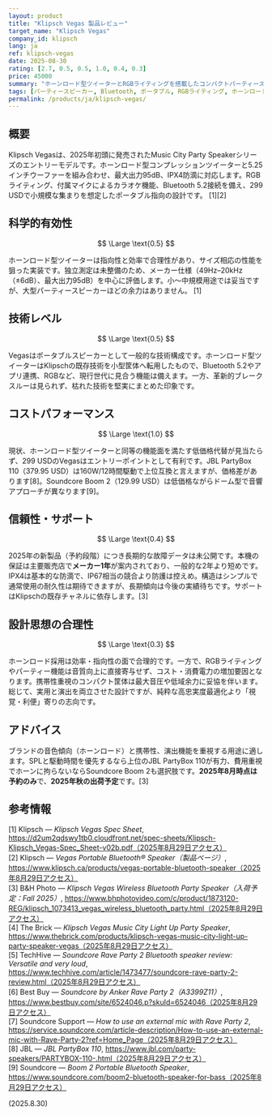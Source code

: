 ```yaml
---
layout: product
title: "Klipsch Vegas 製品レビュー"
target_name: "Klipsch Vegas"
company_id: klipsch
lang: ja
ref: klipsch-vegas
date: 2025-08-30
rating: [2.7, 0.5, 0.5, 1.0, 0.4, 0.3]
price: 45000
summary: "ホーンロード型ツイーターとRGBライティングを搭載したコンパクトパーティースピーカー。8時間のバッテリー駆動だが、より強力な競合製品との競争が厳しい"
tags: [パーティースピーカー, Bluetooth, ポータブル, RGBライティング, ホーンロード型]
permalink: /products/ja/klipsch-vegas/
---
```


## 概要

Klipsch Vegasは、2025年初頭に発売されたMusic City Party Speakerシリーズのエントリーモデルです。ホーンロード型コンプレッションツイーターと5.25インチウーファーを組み合わせ、最大出力95dB、IPX4防滴に対応します。RGBライティング、付属マイクによるカラオケ機能、Bluetooth 5.2接続を備え、299 USDで小規模な集まりを想定したポータブル指向の設計です。 [1][2]

## 科学的有効性

$$ \Large \text{0.5} $$

ホーンロード型ツイーターは指向性と効率で合理性があり、サイズ相応の性能を狙った実装です。独立測定は未整備のため、メーカー仕様（49Hz–20kHz（±6dB）、最大出力95dB）を中心に評価します。小〜中規模用途では妥当ですが、大型パーティースピーカーほどの余力はありません。 [1]

## 技術レベル

$$ \Large \text{0.5} $$

Vegasはポータブルスピーカーとして一般的な技術構成です。ホーンロード型ツイーターはKlipschの既存技術を小型筐体へ転用したもので、Bluetooth 5.2やアプリ連携、RGBなど、現行世代に見合う機能は備えます。一方、革新的ブレークスルーは見られず、枯れた技術を堅実にまとめた印象です。

## コストパフォーマンス

$$ \Large \text{1.0} $$

現状、ホーンロード型ツイーターと同等の機能面を満たす低価格代替が見当たらず、299 USDのVegasはエントリーポイントとして有利です。JBL PartyBox 110（379.95 USD）は160W/12時間駆動で上位互換と言えますが、価格差があります[8]。Soundcore Boom 2（129.99 USD）は低価格ながらドーム型で音響アプローチが異なります[9]。

## 信頼性・サポート

$$ \Large \text{0.4} $$

2025年の新製品（予約段階）につき長期的な故障データは未公開です。本機の保証は主要販売店で**メーカー1年**が案内されており、一般的な2年より短めです。IPX4は基本的な防滴で、IP67相当の競合より防護は控えめ。構造はシンプルで通常使用の耐久性は期待できますが、長期傾向は今後の実績待ちです。サポートはKlipschの既存チャネルに依存します。[3]

## 設計思想の合理性

$$ \Large \text{0.3} $$

ホーンロード採用は効率・指向性の面で合理的です。一方で、RGBライティングやパーティー機能は音質向上に直接寄与せず、コスト・消費電力の増加要因となります。携帯性重視のコンパクト筐体は最大音圧や低域余力に妥協を伴います。総じて、実用と演出を両立させた設計ですが、純粋な高忠実度最適化より「視覚・利便」寄りの志向です。

## アドバイス

ブランドの音色傾向（ホーンロード）と携帯性、演出機能を重視する用途に適します。SPLと駆動時間を優先するなら上位のJBL PartyBox 110が有力、費用重視でホーンに拘らないならSoundcore Boom 2も選択肢です。**2025年8月時点は予約のみ**で、**2025年秋の出荷予定**です。[3]

## 参考情報

[1] Klipsch — *Klipsch Vegas Spec Sheet*, https://d2um2qdswy1tb0.cloudfront.net/spec-sheets/Klipsch-Klipsch_Vegas-Spec_Sheet-v02b.pdf（2025年8月29日アクセス）  
[2] Klipsch — *Vegas Portable Bluetooth® Speaker（製品ページ）*, https://www.klipsch.ca/products/vegas-portable-bluetooth-speaker（2025年8月29日アクセス）  
[3] B&H Photo — *Klipsch Vegas Wireless Bluetooth Party Speaker（入荷予定：Fall 2025）*, https://www.bhphotovideo.com/c/product/1873120-REG/klipsch_1073413_vegas_wireless_bluetooth_party.html（2025年8月29日アクセス）  
[4] The Brick — *Klipsch Vegas Music City Light Up Party Speaker*, https://www.thebrick.com/products/klipsch-vegas-music-city-light-up-party-speaker-vegas（2025年8月29日アクセス）  
[5] TechHive — *Soundcore Rave Party 2 Bluetooth speaker review: Versatile and very loud*, https://www.techhive.com/article/1473477/soundcore-rave-party-2-review.html（2025年8月29日アクセス）  
[6] Best Buy — *Soundcore by Anker Rave Party 2（A3399Z11）*, https://www.bestbuy.com/site/6524046.p?skuId=6524046（2025年8月29日アクセス）  
[7] Soundcore Support — *How to use an external mic with Rave Party 2*, https://service.soundcore.com/article-description/How-to-use-an-external-mic-with-Rave-Party-2?ref=Home_Page（2025年8月29日アクセス）  
[8] JBL — *JBL PartyBox 110*, https://www.jbl.com/party-speakers/PARTYBOX-110-.html（2025年8月29日アクセス）  
[9] Soundcore — *Boom 2 Portable Bluetooth Speaker*, https://www.soundcore.com/boom2-bluetooth-speaker-for-bass（2025年8月29日アクセス）

(2025.8.30)

